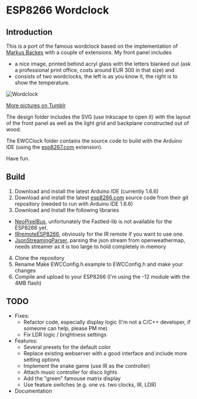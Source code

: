 # ESP8266 Wordclock

## Introduction

This is a port of the famous wordclock based on the implementation of [Markus Backes]( https://github.com/bagges/rgb_wordclock) with a couple of extensions. My front panel includes
* a nice image, printed behind acryl glass with the letters blanked out (ask a professional print office, costs around EUR 300 in that size) and
* consists of two wordclocks, the left is as you know it, the right is to show the temperature.

![Wordclock](http://41.media.tumblr.com/c932fcc5221e190e852210302d3322b1/tumblr_nyxwy0TpTF1v135fno7_540.jpg)

[More pictures on Tumblr](http://esp8266wordclock.tumblr.com/)

The design folder includes the SVG (use Inkscape to open it) with the layout of the front panel as well as the light grid and backplane constructed out of wood.

The EWCClock folder contains the source code to build with the Arduino IDE (using the [esp8267.com](https://github.com/esp8266/Arduino) extension).

Have fun.

## Build
1. Download and install the latest Arduino IDE (currently 1.6.6)
2. Download and install the latest [esp8266.com](https://github.com/esp8266/Arduino) source code from their git repository (needed to run with Arduino IDE 1.6.6)
3. Download and Install the following libraries
  * [NeoPixelBus](https://github.com/Makuna/NeoPixelBus), unfortunately the Fastled-lib is not available for the ESP8266 yet.
  * [IRremoteESP8266](https://github.com/markszabo/IRremoteESP8266), obviously for the IR remote if you want to use one.
  * [JsonStreamingParser](https://github.com/squix78/json-streaming-parser), parsing the json stream from openweathermap, needs streamer as it is too large to hold completely in memory
4. Clone the repository
5. Rename Make EWCConfig.h.example to EWCConfig.h and make your changes
6. Compile and upload to your ESP8266 (I'm using the -12 module with the 4MB flash)

## TODO
* Fixes:
  * Refactor code, especially display logic (I'm not a C/C++ developer, if someone can help, please PM me)
  * Fix LDR logic / brightness settings
* Features:
  * Several presets for the default color
  * Replace existing webserver with a good interface and include more setting options
  * Implement the snake game (use IR as the controller)
  * Attach music controller for disco lights
  * Add the "green" famouse matrix display
  * Use feature switches (e.g. one vs. two clocks, IR, LDR)
* Documentation

